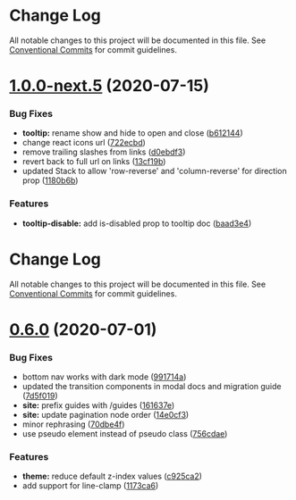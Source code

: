 # Change Log

All notable changes to this project will be documented in this file. See
[Conventional Commits](https://conventionalcommits.org) for commit guidelines.

# [1.0.0-next.5](https://github.com/chakra-ui/chakra-ui/compare/@chakra-ui/docs@0.6.0...@chakra-ui/docs@1.0.0-next.5) (2020-07-15)

### Bug Fixes

- **tooltip:** rename show and hide to open and close
  ([b612144](https://github.com/chakra-ui/chakra-ui/commit/b612144c179f3076113dac495f8b4af982b16cd4))
- change react icons url
  ([722ecbd](https://github.com/chakra-ui/chakra-ui/commit/722ecbd648edf427dc42ef631ab7e4317cca6da7))
- remove trailing slashes from links
  ([d0ebdf3](https://github.com/chakra-ui/chakra-ui/commit/d0ebdf3183cc4c78c95ac0931133892b5bc499ef))
- revert back to full url on links
  ([13cf19b](https://github.com/chakra-ui/chakra-ui/commit/13cf19b40464a1d03b0b20a4973780c94fd617c3))
- updated Stack to allow 'row-reverse' and 'column-reverse' for direction prop
  ([1180b6b](https://github.com/chakra-ui/chakra-ui/commit/1180b6b7b97ba33c5b9506f65cec59ac4e37048f))

### Features

- **tooltip-disable:** add is-disabled prop to tooltip doc
  ([baad3e4](https://github.com/chakra-ui/chakra-ui/commit/baad3e4cbbc129651089b1c368c7bb054e8c862f))

# Change Log

All notable changes to this project will be documented in this file. See
[Conventional Commits](https://conventionalcommits.org) for commit guidelines.

# [0.6.0](https://github.com/chakra-ui/chakra-ui/compare/@chakra-ui/docs@0.5.0...@chakra-ui/docs@0.6.0) (2020-07-01)

### Bug Fixes

- bottom nav works with dark mode
  ([991714a](https://github.com/chakra-ui/chakra-ui/commit/991714a816a8707ee34fee7f2b2ac687c97e8ef3))
- updated the transition components in modal docs and migration guide
  ([7d5f019](https://github.com/chakra-ui/chakra-ui/commit/7d5f019f61a80577c04b410ba933d523b67b16ff))
- **site:** prefix guides with /guides
  ([161637e](https://github.com/chakra-ui/chakra-ui/commit/161637e6427f6fb16d1c662b4f597d2d862dbb70))
- **site:** update pagination node order
  ([14e0cf3](https://github.com/chakra-ui/chakra-ui/commit/14e0cf3744fca3ec8959e5b96b00e17333214cce))
- minor rephrasing
  ([70dbe4f](https://github.com/chakra-ui/chakra-ui/commit/70dbe4fce608719c3d11f2de3f812344131e90c2))
- use pseudo element instead of pseudo class
  ([756cdae](https://github.com/chakra-ui/chakra-ui/commit/756cdaeb1f72f7dcbda45124b78696c7638c80de))

### Features

- **theme:** reduce default z-index values
  ([c925ca2](https://github.com/chakra-ui/chakra-ui/commit/c925ca2c6b598477146ceea5857eac48a2bd71f4))
- add support for line-clamp
  ([1173ca6](https://github.com/chakra-ui/chakra-ui/commit/1173ca6974e8b9fcf27aa301bd1accece07ca5fc))
